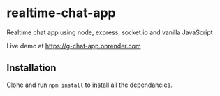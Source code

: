 # realtime-chat-app

Realtime chat app using node, express, socket.io and vanilla JavaScript

Live demo at https://g-chat-app.onrender.com

## Installation

Clone and run `npm install` to install all the dependancies.
